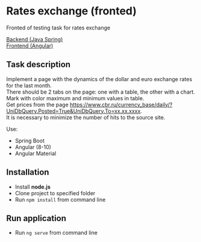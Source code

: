# Rates exchange (fronted)

Fronted of testing task for rates exchange

[Backend (Java Spring)](https://github.com/temka1234/test-rates-backend)  
[Frontend (Angular)](https://github.com/temka1234/test-rates-frontend)  

## Task description

Implement a page with the dynamics of the dollar and euro exchange rates for the last month.  
There should be 2 tabs on the page: one with a table, the other with a chart.  
Mark with color maximum and minimum values in table.  
Get prices from the page https://www.cbr.ru/currency_base/daily/?UniDbQuery.Posted=True&UniDbQuery.To=xx.xx.xxxx.  
It is necessary to minimize the number of hits to the source site.  

Use:
* Spring Boot
* Angular (8-10)
* Angular Material

## Installation

* Install **node.js**
* Clone project to specified folder
* Run `npm install` from command line

## Run application

* Run `ng serve` from command line
